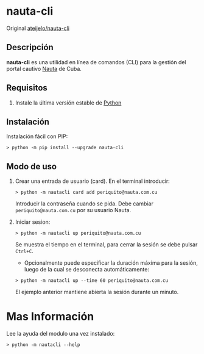 # nauta-cli

Original [ateijelo/nauta-cli](https://github.com/ateijelo/nauta-cli)

## Descripción

**nauta-cli** es una utilidad en línea de comandos (CLI) para la gestión del portal cautivo [Nauta](https://secure.etecsa.net:8443/) de Cuba.

## Requisitos

1. Instale la última versión estable de [Python](https://www.python.org/downloads/)

## Instalación

Instalación fácil con PIP:

`> python -m pip install --upgrade nauta-cli`

## Modo de uso

1. Crear una entrada de usuario (card). En el terminal introducir:

    `> python -m nautacli card add periquito@nauta.com.cu`
    
    Introducir la contraseña cuando se pida. Debe cambiar `periquito@nauta.com.cu` por su usuario Nauta.

1. Iniciar sesion:

    `> python -m nautacli up periquito@nauta.com.cu`
    
    Se muestra el tiempo en el terminal, para cerrar la sesión se debe pulsar `Ctrl+C`.

    * Opcionalmente puede especificar la duración máxima para la sesión, luego de la cual se desconecta automáticamente:
    
    `> python -m nautacli up --time 60 periquito@nauta.com.cu`
    
    El ejemplo anterior mantiene abierta la sesión durante un minuto.
    
# Mas Información

Lee la ayuda del modulo una vez instalado:

`> python -m nautacli --help`